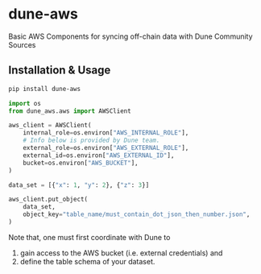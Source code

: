 # dune-aws

Basic AWS Components for syncing off-chain data with Dune Community Sources

## Installation & Usage


```sh
pip install dune-aws
```

```py
import os
from dune_aws.aws import AWSClient

aws_client = AWSClient(
    internal_role=os.environ["AWS_INTERNAL_ROLE"],
    # Info below is provided by Dune team.
    external_role=os.environ["AWS_EXTERNAL_ROLE"],
    external_id=os.environ["AWS_EXTERNAL_ID"],  
    bucket=os.environ["AWS_BUCKET"],
)

data_set = [{"x": 1, "y": 2}, {"z": 3}]

aws_client.put_object(
    data_set,
    object_key="table_name/must_contain_dot_json_then_number.json",
)
```

Note that, one must first coordinate with Dune to 
1. gain access to the AWS bucket (i.e. external credentials) and 
2. define the table schema of your dataset.